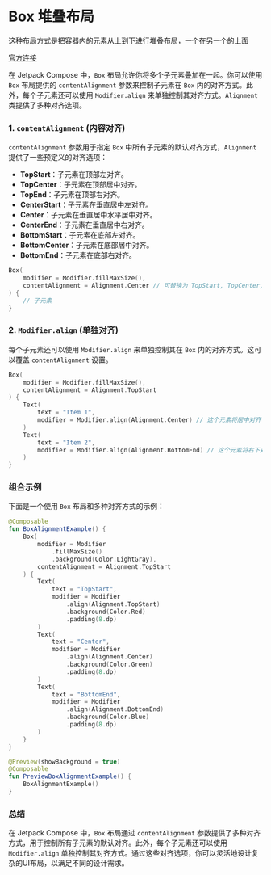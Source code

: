 Box 堆叠布局
===

这种布局方式是把容器内的元素从上到下进行堆叠布局，一个在另一个的上面


[官方连接](https://developer.android.google.cn/develop/ui/compose/graphics?hl=zh-cn)

在 Jetpack Compose 中，`Box` 布局允许你将多个子元素叠加在一起。你可以使用 `Box` 布局提供的 `contentAlignment` 参数来控制子元素在 `Box` 内的对齐方式。此外，每个子元素还可以使用 `Modifier.align` 来单独控制其对齐方式。`Alignment` 类提供了多种对齐选项。

### 1. `contentAlignment` (内容对齐)
`contentAlignment` 参数用于指定 `Box` 中所有子元素的默认对齐方式，`Alignment` 提供了一些预定义的对齐选项：

- **TopStart**：子元素在顶部左对齐。
- **TopCenter**：子元素在顶部居中对齐。
- **TopEnd**：子元素在顶部右对齐。
- **CenterStart**：子元素在垂直居中左对齐。
- **Center**：子元素在垂直居中水平居中对齐。
- **CenterEnd**：子元素在垂直居中右对齐。
- **BottomStart**：子元素在底部左对齐。
- **BottomCenter**：子元素在底部居中对齐。
- **BottomEnd**：子元素在底部右对齐。

```kotlin
Box(
    modifier = Modifier.fillMaxSize(),
    contentAlignment = Alignment.Center // 可替换为 TopStart, TopCenter, TopEnd, CenterStart, Center, CenterEnd, BottomStart, BottomCenter, BottomEnd
) {
    // 子元素
}
```

### 2. `Modifier.align` (单独对齐)
每个子元素还可以使用 `Modifier.align` 来单独控制其在 `Box` 内的对齐方式。这可以覆盖 `contentAlignment` 设置。

```kotlin
Box(
    modifier = Modifier.fillMaxSize(),
    contentAlignment = Alignment.TopStart
) {
    Text(
        text = "Item 1",
        modifier = Modifier.align(Alignment.Center) // 这个元素将居中对齐
    )
    Text(
        text = "Item 2",
        modifier = Modifier.align(Alignment.BottomEnd) // 这个元素将右下对齐
    )
}
```

### 组合示例
下面是一个使用 `Box` 布局和多种对齐方式的示例：

```kotlin
@Composable
fun BoxAlignmentExample() {
    Box(
        modifier = Modifier
            .fillMaxSize()
            .background(Color.LightGray),
        contentAlignment = Alignment.TopStart
    ) {
        Text(
            text = "TopStart",
            modifier = Modifier
                .align(Alignment.TopStart)
                .background(Color.Red)
                .padding(8.dp)
        )
        Text(
            text = "Center",
            modifier = Modifier
                .align(Alignment.Center)
                .background(Color.Green)
                .padding(8.dp)
        )
        Text(
            text = "BottomEnd",
            modifier = Modifier
                .align(Alignment.BottomEnd)
                .background(Color.Blue)
                .padding(8.dp)
        )
    }
}

@Preview(showBackground = true)
@Composable
fun PreviewBoxAlignmentExample() {
    BoxAlignmentExample()
}
```

### 总结
在 Jetpack Compose 中，`Box` 布局通过 `contentAlignment` 参数提供了多种对齐方式，用于控制所有子元素的默认对齐。此外，每个子元素还可以使用 `Modifier.align` 单独控制其对齐方式。通过这些对齐选项，你可以灵活地设计复杂的UI布局，以满足不同的设计需求。